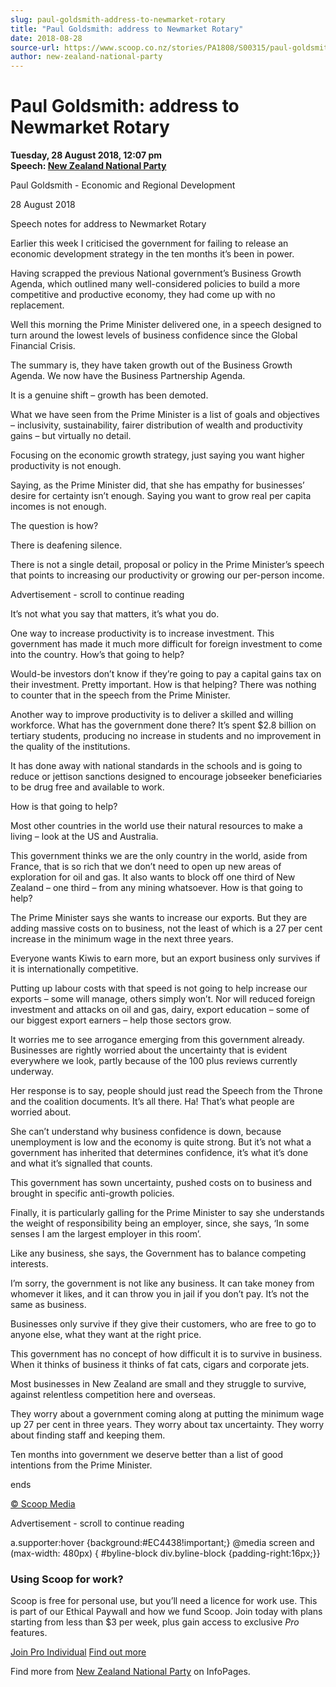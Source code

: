 ```yaml
---
slug: paul-goldsmith-address-to-newmarket-rotary
title: "Paul Goldsmith: address to Newmarket Rotary"
date: 2018-08-28
source-url: https://www.scoop.co.nz/stories/PA1808/S00315/paul-goldsmith-address-to-newmarket-rotary.htm
author: new-zealand-national-party
---
```

Paul Goldsmith: address to Newmarket Rotary
===========================================

**Tuesday, 28 August 2018, 12:07 pm**  
**Speech: [New Zealand National Party](https://info.scoop.co.nz/New_Zealand_National_Party)**

  
Paul Goldsmith - Economic and Regional Development

28 August 2018

Speech notes for address to Newmarket Rotary

Earlier this week I criticised the government for failing to release an economic development strategy in the ten months it’s been in power.

Having scrapped the previous National government’s Business Growth Agenda, which outlined many well-considered policies to build a more competitive and productive economy, they had come up with no replacement.

Well this morning the Prime Minister delivered one, in a speech designed to turn around the lowest levels of business confidence since the Global Financial Crisis.

The summary is, they have taken growth out of the Business Growth Agenda. We now have the Business Partnership Agenda.

It is a genuine shift – growth has been demoted.

What we have seen from the Prime Minister is a list of goals and objectives – inclusivity, sustainability, fairer distribution of wealth and productivity gains – but virtually no detail.

Focusing on the economic growth strategy, just saying you want higher productivity is not enough.

Saying, as the Prime Minister did, that she has empathy for businesses’ desire for certainty isn’t enough. Saying you want to grow real per capita incomes is not enough.

The question is how?

There is deafening silence.

There is not a single detail, proposal or policy in the Prime Minister’s speech that points to increasing our productivity or growing our per-person income.

Advertisement - scroll to continue reading





It’s not what you say that matters, it’s what you do.

One way to increase productivity is to increase investment. This government has made it much more difficult for foreign investment to come into the country. How’s that going to help?

Would-be investors don’t know if they’re going to pay a capital gains tax on their investment. Pretty important. How is that helping? There was nothing to counter that in the speech from the Prime Minister.

Another way to improve productivity is to deliver a skilled and willing workforce. What has the government done there? It’s spent $2.8 billion on tertiary students, producing no increase in students and no improvement in the quality of the institutions.

It has done away with national standards in the schools and is going to reduce or jettison sanctions designed to encourage jobseeker beneficiaries to be drug free and available to work.

How is that going to help?

Most other countries in the world use their natural resources to make a living – look at the US and Australia.

This government thinks we are the only country in the world, aside from France, that is so rich that we don’t need to open up new areas of exploration for oil and gas. It also wants to block off one third of New Zealand – one third – from any mining whatsoever. How is that going to help?

The Prime Minister says she wants to increase our exports. But they are adding massive costs on to business, not the least of which is a 27 per cent increase in the minimum wage in the next three years.

Everyone wants Kiwis to earn more, but an export business only survives if it is internationally competitive.

Putting up labour costs with that speed is not going to help increase our exports – some will manage, others simply won’t. Nor will reduced foreign investment and attacks on oil and gas, dairy, export education – some of our biggest export earners – help those sectors grow.

It worries me to see arrogance emerging from this government already. Businesses are rightly worried about the uncertainty that is evident everywhere we look, partly because of the 100 plus reviews currently underway.

Her response is to say, people should just read the Speech from the Throne and the coalition documents. It’s all there. Ha! That’s what people are worried about.

She can’t understand why business confidence is down, because unemployment is low and the economy is quite strong. But it’s not what a government has inherited that determines confidence, it’s what it’s done and what it’s signalled that counts.

This government has sown uncertainty, pushed costs on to business and brought in specific anti-growth policies.

Finally, it is particularly galling for the Prime Minister to say she understands the weight of responsibility being an employer, since, she says, ‘In some senses I am the largest employer in this room’.

Like any business, she says, the Government has to balance competing interests.

I’m sorry, the government is not like any business. It can take money from whomever it likes, and it can throw you in jail if you don’t pay. It’s not the same as business.

Businesses only survive if they give their customers, who are free to go to anyone else, what they want at the right price.

This government has no concept of how difficult it is to survive in business. When it thinks of business it thinks of fat cats, cigars and corporate jets.

Most businesses in New Zealand are small and they struggle to survive, against relentless competition here and overseas.

They worry about a government coming along at putting the minimum wage up 27 per cent in three years. They worry about tax uncertainty. They worry about finding staff and keeping them.

Ten months into government we deserve better than a list of good intentions from the Prime Minister.

ends

[© Scoop Media](http://www.scoop.co.nz/about/terms.html)  

Advertisement - scroll to continue reading



a.supporter:hover {background:#EC4438!important;} @media screen and (max-width: 480px) { #byline-block div.byline-block {padding-right:16px;}}

### Using Scoop for work?

Scoop is free for personal use, but you’ll need a licence for work use. This is part of our Ethical Paywall and how we fund Scoop. Join today with plans starting from less than $3 per week, plus gain access to exclusive _Pro_ features.  
  
[Join Pro Individual](https://pro.scoop.co.nz/Individual/?from=ProIn24) [Find out more](https://pro.scoop.co.nz/using-scoop-for-work/?from=ProIn24)

Find more from [New Zealand National Party](https://info.scoop.co.nz/New_Zealand_National_Party) on InfoPages.